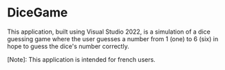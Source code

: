 # DiceGame

This application, built using Visual Studio 2022, is a simulation of a dice guessing game where the user guesses a number from 1 (one) to 6 (six) in hope to guess the dice's number correctly.

[Note]: This application is intended for french users.
